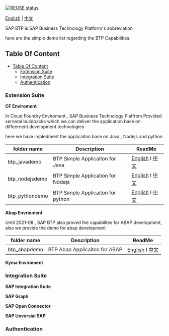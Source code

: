 [![REUSE status](https://api.reuse.software/badge/github.com/seyaFly/SAPBTP_DEMOS)](https://api.reuse.software/info/github.com/seyaFly/SAPBTP_DEMOS)

[English](/README.md) | [中文](/README_ZH.md)


SAP BTP is SAP Business Technology Platform's abbreviation 

here are the simple demo list regarding the BTP Capabilities.

## Table Of Content
<!-- MarkdownTOC -->
- [Table Of Content](#table-of-content)
  - [Extension Suite](#extension-suite)
  - [Integration Suite](#integration-suite)
  - [Authentication](#authentication)
<!-- /MarkdownTOC -->

### Extension Suite

**CF Enviroment**

In Cloud Foundry Enviroment , SAP Business Technology Platfrom Provided serveral buildpacks which we can deliver the application base on diffeernent development technologies 

here we have impledment the applicaiton base on Java , Nodejs and python

 | folder name    | Description                        | ReadMe                                                                        |
 | -------------- | ---------------------------------- | ----------------------------------------------------------------------------- |
 | btp_javademo   | BTP Simple  Applicaiton for Java   | [English](./btp_javademo/README.md) I [中文](./btp_javademo/README_ZH.md)     |
 | btp_nodejsdemo | BTP Simple  Application for Nodejs | [English](./btp_nodejsdemo/README.md) I [中文](./btp_nodejsdemo/README_ZH.md) |
 | btp_pythondemo | BTP Simple  Applicaiton for python | [English](./btp_pythondemo/README.md) I [中文](./btp_pythondemo/README_ZH.md) |

**Abap Envrioment**

Until 2021-08 , SAP BTP also proved the capabilites for ABAP development, also we provide the demo for abap development

 | folder name  | Description                    | ReadMe                                                                    |
 | ------------ | ------------------------------ | ------------------------------------------------------------------------- |
 | btp_abapdemo | BTP Abap  Applicaiton for ABAP | [English](./btp_abapdemo/README.md) I [中文](./btp_abapdemo/README_ZH.md) |

**Kyma Enviroment**


### Integration Suite

**SAP Integration Suite**

**SAP Graph**

**SAP Open Connector**

**SAP Unversial  SAP**


### Authentication

